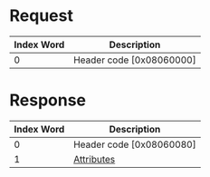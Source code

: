# Request

| Index Word | Description                |
|------------|----------------------------|
| 0          | Header code \[0x08060000\] |

# Response

| Index Word | Description                                             |
|------------|---------------------------------------------------------|
| 0          | Header code \[0x08060080\]                              |
| 1          | [Attributes](Filesystem_services#Attributes "wikilink") |